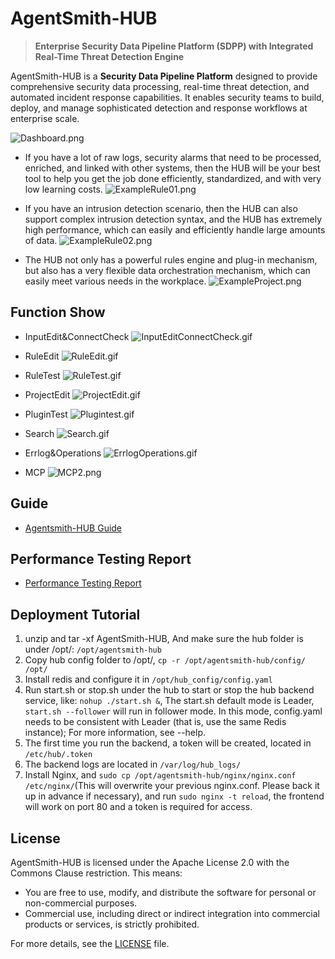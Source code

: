 # AgentSmith-HUB

> **Enterprise Security Data Pipeline Platform (SDPP) with Integrated Real-Time Threat Detection Engine**

AgentSmith-HUB is a **Security Data Pipeline Platform** designed to provide comprehensive security data processing, real-time threat detection, and automated incident response capabilities. It enables security teams to build, deploy, and manage sophisticated detection and response workflows at enterprise scale.

![Dashboard.png](docs/png/Dashboard.png)

* If you have a lot of raw logs, security alarms that need to be processed, enriched, and linked with other systems, then the HUB will be your best tool to help you get the job done efficiently, standardized, and with very low learning costs.
![ExampleRule01.png](docs/png/ExampleRule01.png)

* If you have an intrusion detection scenario, then the HUB can also support complex intrusion detection syntax, and the HUB has extremely high performance, which can easily and efficiently handle large amounts of data.
![ExampleRule02.png](docs/png/ExampleRule02.png)

* The HUB not only has a powerful rules engine and plug-in mechanism, but also has a very flexible data orchestration mechanism, which can easily meet various needs in the workplace.
![ExampleProject.png](docs/png/ExampleProject.png)

## Function Show
* InputEdit&ConnectCheck
![InputEditConnectCheck.gif](docs/GIF/InputEditConnectCheck.gif)

* RuleEdit
![RuleEdit.gif](docs/GIF/RuleEdit.gif)

* RuleTest
![RuleTest.gif](docs/GIF/RuleTest.gif)

* ProjectEdit
![ProjectEdit.gif](docs/GIF/ProjectEdit.gif)

* PluginTest
![Plugintest.gif](docs/GIF/Plugintest.gif)

* Search
![Search.gif](docs/GIF/Search.gif)

* Errlog&Operations
![ErrlogOperations.gif](docs/GIF/ErrlogOperations.gif)

* MCP
![MCP2.png](docs/png/MCP2.png)


## Guide
* [Agentsmith-HUB Guide](docs/agentsmith-hub-guide.md)


## Performance Testing Report
* [Performance Testing Report](docs/performance-testing-report.md)


## Deployment Tutorial

1. unzip and tar -xf AgentSmith-HUB, And make sure the hub folder is under /opt/: `/opt/agentsmith-hub`
2. Copy hub config folder to /opt/, `cp -r /opt/agentsmith-hub/config/ /opt/`
3. Install redis and configure it in `/opt/hub_config/config.yaml`
4. Run start.sh or stop.sh under the hub to start or stop the hub backend service, like: `nohup ./start.sh &`, The start.sh default mode is Leader, `start.sh --follower` will run in follower mode. In this mode, config.yaml needs to be consistent with Leader (that is, use the same Redis instance); For more information, see --help.
5. The first time you run the backend, a token will be created, located in `/etc/hub/.token`
6. The backend logs are located in `/var/log/hub_logs/`
7. Install Nginx, and `sudo cp /opt/agentsmith-hub/nginx/nginx.conf /etc/nginx/`(This will overwrite your previous nginx.conf. Please back it up in advance if necessary), and run `sudo nginx -t reload`, the frontend will work on port 80 and a token is required for access.

## License

AgentSmith-HUB is licensed under the Apache License 2.0 with the Commons Clause restriction. This means:

- You are free to use, modify, and distribute the software for personal or non-commercial purposes.
- Commercial use, including direct or indirect integration into commercial products or services, is strictly prohibited.

For more details, see the [LICENSE](./LICENSE) file.

